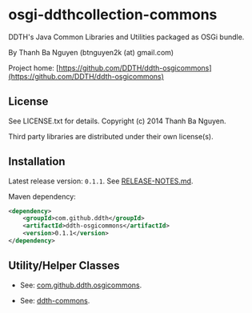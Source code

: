 osgi-ddthcollection-commons
===========================

DDTH's Java Common Libraries and Utilities packaged as OSGi bundle.

By Thanh Ba Nguyen (btnguyen2k (at) gmail.com)

Project home:
[https://github.com/DDTH/ddth-osgicommons](https://github.com/DDTH/ddth-osgicommons)


## License ##

See LICENSE.txt for details. Copyright (c) 2014 Thanh Ba Nguyen.

Third party libraries are distributed under their own license(s).


## Installation #

Latest release version: `0.1.1`. See [RELEASE-NOTES.md](RELEASE-NOTES.md).

Maven dependency:

```xml
<dependency>
	<groupId>com.github.ddth</groupId>
	<artifactId>ddth-osgicommons</artifactId>
	<version>0.1.1</version>
</dependency>
```

## Utility/Helper Classes ##

* See: [com.github.ddth.osgicommons](src/main/java/com/github/ddth/osgicommons/README.md).

* See: [ddth-commons](https://github.com/DDTH/ddth-commons).
